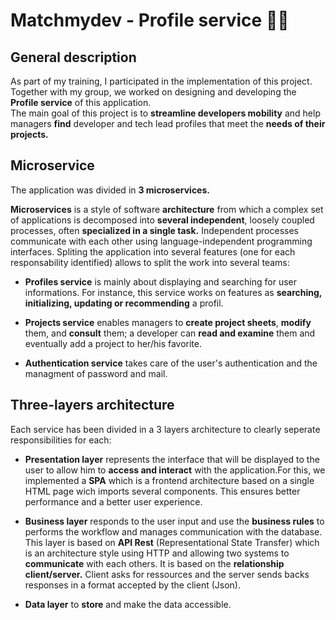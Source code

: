 # Matchmydev - Profile service :woman_technologist:

## General description

As part of my training, I participated in the implementation of this project. <br>
Together with my group, we worked on designing and developing the **Profile service** of this application.<br>
The main goal of this project is to **streamline developers mobility** and help managers **find** developer and tech lead profiles that meet the **needs of their projects.**

## Microservice

The application was divided in **3 microservices.**

**Microservices** is a style of software **architecture** from which a complex set of applications is decomposed into **several independent**, loosely coupled processes, often **specialized in a single task.** Independent processes communicate with each other using language-independent programming interfaces. Spliting the application into several features (one for each responsability identified) allows to split the work into several teams: 

- **Profiles service** is mainly about displaying and searching for user informations. For instance, this service works on features as **searching, initializing, updating or recommending** a profil.

- **Projects service** enables managers to **create project sheets**, **modify** them, and **consult** them; a developer can **read and examine** them and eventually add a project to her/his favorite.

- **Authentication service** takes care of the user's authentication and the managment of password and mail.

## Three-layers architecture

Each service has been divided in a 3 layers architecture to clearly seperate responsibilities for each:

- **Presentation layer** represents the interface that will be displayed to the user to allow him to **access and interact** with the application.For this, we implemented a **SPA** which is a frontend architecture based on a single HTML page wich imports several components. This ensures better performance and a better user experience.

- **Business layer** responds to the user input and use the **business rules** to performs the workflow and manages communication with the database. This layer is based on **API Rest** (Representational State Transfer) which is an architecture style using HTTP and allowing two systems to **communicate** with each others. It is based on the **relationship client/server.** Client asks for ressources and the server sends backs responses in a format accepted by the client (Json).

-  **Data layer** to **store** and make the data accessible.
